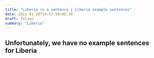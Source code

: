 ```yaml
---
title: "Liberia in a sentence | Liberia example sentences"
date: 2021-01-20T19:57:50+05:30
draft: falses
summary: "Liberia"
---
```

## Unfortunately, we have no example sentences for Liberia                 
